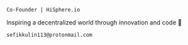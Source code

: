     Co-Founder | HiSphere.io

Inspiring a decentralized world through innovation and code 👾

    sefikkulin113@protonmail.com

<!---
sefikusername/sefikusername is a ✨ special ✨ repository because its `README.md` (this file) appears on your GitHub profile.
You can click the Preview link to take a look at your changes.
--->
